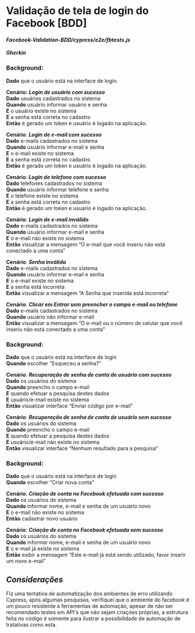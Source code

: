 # Validação de tela de login do Facebook [BDD]

#### ***Facebook-Validation-BDD/cypress/e2e/fbtests.js***

***Gherkin***

### **Background**:
**Dado** que o usuário está na interface de login.

**Cenário:** ***Login de usuário com sucesso***   
**Dado** usuários cadastrados no sistema   
**Quando** usuário informar usuário e senha  
**E** o usuário existe no sistema  
**E** a senha está correta no cadastro  
**Então** é gerado um token e usuário é logado na aplicação.  


**Cenário**: ***Login de e-mail com sucesso***   
**Dado** e-mails cadastrados no sistema  
**Quando** usuário informar e-mail e senha  
**E** o e-mail existe no sistema  
**E** a senha está correta no cadastro  
**Então** é gerado um token e usuário é logado na aplicação.  

**Cenário**: ***Login de telefone com sucesso***   
**Dado** telefones cadastrados no sistema   
**Quando** usuário informar telefone e senha   
**E** o telefone existe no sistema   
**E** a senha está correta no cadastro   
**Então** é gerado um token e usuário é logado na aplicação.   



**Cenário**: ***Login de e-mail inválido***   
**Dado** e-mails cadastrados no sistema   
**Quando** usuário informar e-mail e senha   
**E** o e-mail não existe no sistema   
**Então** visualizar a mensagem “O e-mail que você inseriu não está conectado a uma conta”   

**Cenário**: ***Senha inválida***   
**Dado** e-mails cadastrados no sistema   
**Quando** usuário informar e-mail e senha   
**E** o e-mail existe no sistema   
**E** a senha está incorreta    
**Então** visualizar a mensagem “A Senha que inserida está incorreta”   

**Cenário**: ***Clicar em Entrar sem preencher o campo e-mail ou telefone***
**Dado** e-mails cadastrados no sistema   
**Quando** usuário não informar e-mail   
**Então** visualizar a mensagem “O e-mail ou o número de celular que você inseriu não está conectado a uma conta”   



### **Background:**   
**Dado** que o usuário está na interface de login   
**Quando** escolher “Esqueceu a senha?”   

**Cenário**: ***Recuperação de senha de conta de usuário com sucesso***   
**Dado** os usuários do sistema   
**Quando** preencho o campo e-mail   
**E** quando efetuar a pesquisa destes dados   
**E** usuário/e-mail existe no sistema   
**Então** visualizar interface “Enviar código por e-mail”   

**Cenário**: ***Recuperação de senha de conta de usuário sem sucesso***   
**Dado** os usuários do sistema   
**Quando** preencho o campo e-mail   
**E** quando efetuar a pesquisa destes dados   
**E** usuário/e-mail não existe no sistema   
**Então** visualizar interface “Nenhum resultado para a pesquisa”   

### **Background:**   
**Dado** que o usuário está na interface de login   
**Quando** escolher “Criar nova conta”   

**Cenário**: ***Criação de conta no Facebook efetuada com sucesso***   
**Dado** os usuários do sistema   
**Quando** informar nome, e-mail e senha de um usuário novo   
**E** o e-mail não existe no sistema   
**Então** cadastrar novo usuário   

**Cenário**: ***Criação de conta no Facebook efetuada sem sucesso***   
**Dado** os usuários do sistema   
**Quando** informar nome, e-mail e senha de um usuário novo   
**E** o e-mail já existe no sistema   
**Então** exibir a mensagem “Este e-mail já está sendo utilizado, favor inserir um novo e-mail”   

## ***Considerações***

Fiz uma tentativa de automatização dos ambientes de erro utilizando Cypress, após algumas pesquisas, verifiquei que o ambiente do facebook é um pouco resistente a ferramentas de automação, apesar de não ser recomendado testes em API's que não sejam criações próprias, a estrutura feita no código é somente para ilustrar a possibilidade de automação de tratativas como esta.
